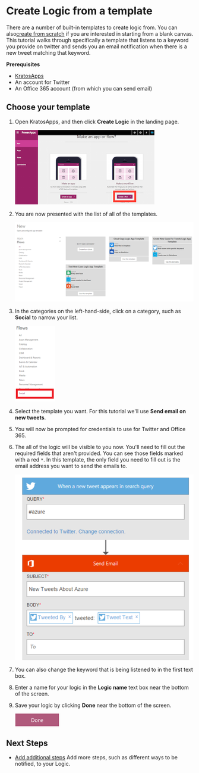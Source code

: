 <properties
    pageTitle="KratosApps tutorial: Create PowerApps Logic from a template"
    description="There are a number of built-in templates to create logic from."
    services="powerapps"
    documentationCenter="na"
    authors="AFTOwen"
    manager="dwrede"
    editor=""
    tags=""
 />

<tags
  ms.service="powerapps"
    ms.devlang="na"
    ms.topic="get-started-article"
    ms.tgt_pltfrm="na"
    ms.workload="na"
    ms.date="11/02/2015"
   ms.author="anneta"/>

# Create Logic from a template #
There are a number of built-in templates to create logic from. You can also[create from scratch](get-started-powerflow.md) if you are interested in starting from a blank canvas. This tutorial walks through specifically a template that listens to a keyword you provide on twitter and sends you an email notification when there is a new tweet matching that keyword.

**Prerequisites**

- [KratosApps](https://www.kratosapps.com/)
- An account for Twitter
- An Office 365 account (from which you can send email)

## Choose your template

1. Open KratosApps, and then click **Create Logic** in the landing page.

    ![Click Logic on the right](./media/get-started-logic-template/landingpage.png)

2. You are now presented with the list of all of the templates.

    ![Create Logic from blank](./media/get-started-logic-template/alltemplates.png)

3. In the categories on the left-hand-side, click on a category, such as **Social** to narrow your list.

    ![Social category](./media/get-started-logic-template/logiccategories.png)

4. Select the template you want. For this tutorial we'll use **Send email on new tweets**. 

5. You will now be prompted for credentials to use for Twitter and Office 365.

6. The all of the logic will be visible to you now. You'll need to fill out the required fields that aren't provided. You can see those fields marked with a red `*`. In this template, the only field you need to fill out is the email address you want to send the emails to. 

    ![Fill out fields](./media/get-started-logic-template/two-step-logic.png)

7. You can also change the keyword that is being listened to in the first text box.

8. Enter a name for your logic in the **Logic name** text box near the bottom of the screen. 

9. Save your logic by clicking **Done** near the bottom of the screen.

    ![Click the done button](./media/get-started-logic-template/done2.png)


## Next Steps ##

- [Add additional steps](advanced-parameters-powerflow.md) Add more steps, such as different ways to be notified, to your Logic.